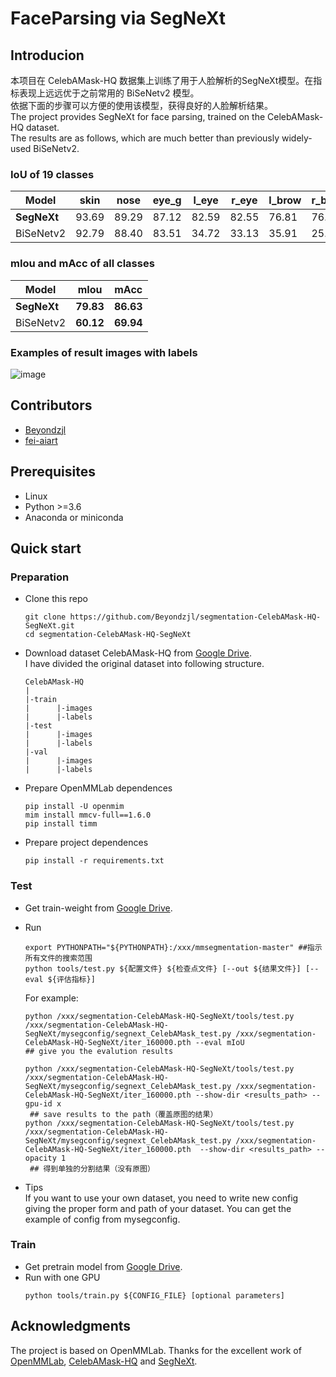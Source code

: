 # FaceParsing via SegNeXt

## Introducion
本项目在 CelebAMask-HQ 数据集上训练了用于人脸解析的SegNeXt模型。在指标表现上远远优于之前常用的 BiSeNetv2 模型。<br>
依据下面的步骤可以方便的使用该模型，获得良好的人脸解析结果。<br>
The project provides SegNeXt for face parsing, trained on the CelebAMask-HQ dataset. <br>
The results are as follows, which are much better than previously widely-used BiSeNetv2.
### IoU of 19 classes
|Model|skin|nose|eye_g|l_eye|r_eye|l_brow|r_brow|l_ear|r_ear|**mouth**|**u_lip**|**l_lip**|**hair**|**hat**|**ear_r**|**neck_l**|**neck**|**cloth**|background|
|-----|-----|-----|-----|-----|-----|-----|-----|-----|-----|-----|-----|-----|-----|-----|-----|-----|-----|-----|-----|
|**SegNeXt**|93.69|89.29|87.12|82.59|82.55|76.81|76.75|80.86|79.30|87.74|82.41|84.83|91.98|81.80|57.74|22.07|84.88|80.70|93.87|
|BiSeNetv2|92.79|88.40|83.51|34.72|33.13|35.91|25.45|43.11|4.26|83.26|78.30|82.06|90.58|74.23|46.40|0|82.04|71.81|92.15|
### mIou and mAcc of all classes
|Model|**mIou**|**mAcc**|
|-----|-----|-----|
|**SegNeXt**|**79.83**|**86.63**|
|BiSeNetv2|**60.12**|**69.94**|
### Examples of result images with labels
![image](https://github.com/Beyondzjl/segmentation-CelebAMask-HQ-SegNeXt/assets/84648701/e6941e87-9c4b-488e-a93d-693195cabc89)

## Contributors
- [Beyondzjl](https://github.com/Beyondzjl)
- [fei-aiart](https://github.com/fei-aiart)

## Prerequisites
- Linux
- Python >=3.6
- Anaconda or miniconda
## Quick start
### Preparation
- Clone this repo
  ```
  git clone https://github.com/Beyondzjl/segmentation-CelebAMask-HQ-SegNeXt.git
  cd segmentation-CelebAMask-HQ-SegNeXt
  ```
- Download dataset CelebAMask-HQ from [Google Drive](https://drive.google.com/drive/folders/170q_UvzbzWVDveKd2et2lzaqzTiybKlz?usp=drive_link).<br>
  I have divided the original dataset into following structure.
  ```
  CelebAMask-HQ
  |
  |-train
  |      |-images
  |      |-labels
  |-test
  |      |-images
  |      |-labels
  |-val
  |      |-images
  |      |-labels
  ```
- Prepare OpenMMLab dependences
  ```
  pip install -U openmim
  mim install mmcv-full==1.6.0
  pip install timm
  ```
- Prepare project dependences
  ```
  pip install -r requirements.txt
  ```
### Test
- Get train-weight from [Google Drive](https://drive.google.com/file/d/1rp5D48-1renqNCQ3LkJAYK5__QVFN_IV/view?usp=drive_link).
- Run<br>
  ```
  export PYTHONPATH="${PYTHONPATH}:/xxx/mmsegmentation-master" ##指示所有文件的搜索范围
  python tools/test.py ${配置文件} ${检查点文件} [--out ${结果文件}] [--eval ${评估指标}]
  ```
  For example:<br>
  ```
  python /xxx/segmentation-CelebAMask-HQ-SegNeXt/tools/test.py /xxx/segmentation-CelebAMask-HQ-SegNeXt/mysegconfig/segnext_CelebAMask_test.py /xxx/segmentation-CelebAMask-HQ-SegNeXt/iter_160000.pth --eval mIoU
  ## give you the evalution results
  
  python /xxx/segmentation-CelebAMask-HQ-SegNeXt/tools/test.py /xxx/segmentation-CelebAMask-HQ-SegNeXt/mysegconfig/segnext_CelebAMask_test.py /xxx/segmentation-CelebAMask-HQ-SegNeXt/iter_160000.pth --show-dir <results_path> --gpu-id x
   ## save results to the path（覆盖原图的结果）
  python /xxx/segmentation-CelebAMask-HQ-SegNeXt/tools/test.py /xxx/segmentation-CelebAMask-HQ-SegNeXt/mysegconfig/segnext_CelebAMask_test.py /xxx/segmentation-CelebAMask-HQ-SegNeXt/iter_160000.pth  --show-dir <results_path> --opacity 1
   ## 得到单独的分割结果（没有原图）
  ```
  
- Tips<br>
  If you want to use your own dataset, you need to write new config giving the proper form and path of your dataset. You can get the example of config from
  mysegconfig.
### Train
- Get pretrain model from [Google Drive](https://drive.google.com/drive/folders/1nrq40tCG4dz1TCPhtPVCacIrYWy9rLBD?usp=drive_link).
- Run with one GPU<br>
  ```
  python tools/train.py ${CONFIG_FILE} [optional parameters]
  ```
## Acknowledgments
The project is based on OpenMMLab. Thanks for the excellent work of [OpenMMLab](https://github.com/open-mmlab/mmsegmentation/tree/main), [CelebAMask-HQ](https://github.com/switchablenorms/CelebAMask-HQ) and [SegNeXt](https://github.com/Visual-Attention-Network/SegNeXt).
  

